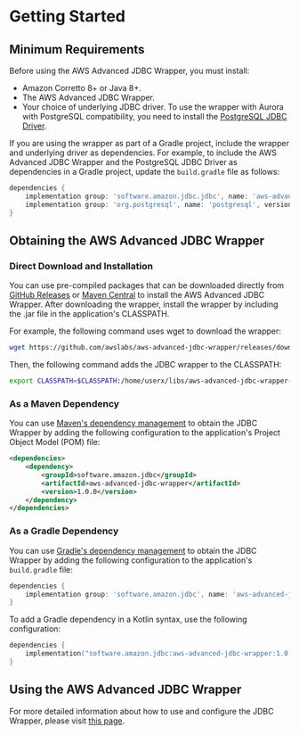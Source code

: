 # Getting Started

## Minimum Requirements

Before using the AWS Advanced JDBC Wrapper, you must install:

- Amazon Corretto 8+ or Java 8+.
- The AWS Advanced JDBC Wrapper.
- Your choice of underlying JDBC driver. To use the wrapper with Aurora with PostgreSQL compatibility, you need to install the [PostgreSQL JDBC Driver](https://github.com/pgjdbc/pgjdbc).

If you are using the wrapper as part of a Gradle project, include the wrapper and underlying driver as dependencies.  For example, to include the AWS Advanced JDBC Wrapper and the PostgreSQL JDBC Driver as dependencies in a Gradle project, update the ```build.gradle``` file as follows:

```gradle
dependencies {
    implementation group: 'software.amazon.jdbc.jdbc', name: 'aws-advanced-jdbc-wrapper', version: '1.0.0'
    implementation group: 'org.postgresql', name: 'postgresql', version: '42.4.0'
}
```

## Obtaining the AWS Advanced JDBC Wrapper

### Direct Download and Installation

You can use pre-compiled packages that can be downloaded directly from [GitHub Releases](https://github.com/awslabs/aws-advanced-jdbc-wrapper/releases) or [Maven Central](https://search.maven.org/search?q=g:software.amazon.jdbc) to install the AWS Advanced JDBC Wrapper. After downloading the wrapper, install the wrapper by including the .jar file in the application's CLASSPATH.

For example, the following command uses wget to download the wrapper:

```bash
wget https://github.com/awslabs/aws-advanced-jdbc-wrapper/releases/download/1.0.0/aws-advanced-jdbc-wrapper-1.0.0.jar
```

Then, the following command adds the JDBC wrapper to the CLASSPATH:

```bash
export CLASSPATH=$CLASSPATH:/home/userx/libs/aws-advanced-jdbc-wrapper-1.0.0.jar
```

### As a Maven Dependency

You can use [Maven's dependency management](https://search.maven.org/search?q=g:software.amazon.jdbc) to obtain the JDBC Wrapper by adding the following configuration to the application's Project Object Model (POM) file:

```xml
<dependencies>
    <dependency>
        <groupId>software.amazon.jdbc</groupId>
        <artifactId>aws-advanced-jdbc-wrapper</artifactId>
        <version>1.0.0</version>
    </dependency>
</dependencies>
```

### As a Gradle Dependency

You can use [Gradle's dependency management](https://search.maven.org/search?q=g:software.amazon.jdbc) to obtain the JDBC Wrapper by adding the following configuration to the application's ```build.gradle``` file:

```gradle
dependencies {
    implementation group: 'software.amazon.jdbc', name: 'aws-advanced-jdbc-wrapper', version: '1.0.0'
}
```

To add a Gradle dependency in a Kotlin syntax, use the following configuration:

```kotlin
dependencies {
    implementation("software.amazon.jdbc:aws-advanced-jdbc-wrapper:1.0.0")
}
```

## Using the AWS Advanced JDBC Wrapper

For more detailed information about how to use and configure the JDBC Wrapper, please visit [this page](./using-the-jdbc-wrapper/UsingTheJdbcWrapper.md).
